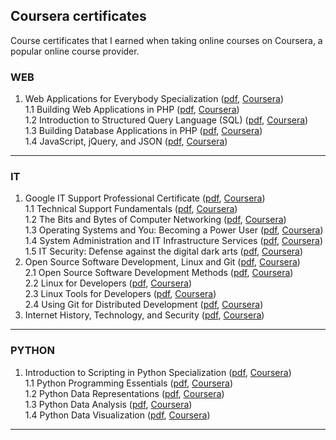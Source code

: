 ## Coursera certificates

Course certificates that I earned when taking online courses on Coursera, a popular online course provider.

### WEB
1. Web Applications for Everybody Specialization ([pdf](certificates/WEB-1-Web-Applications-for-Everybody.pdf "pdf"), [Coursera](http://coursera.org/verify/specialization/YPPTV68TTAGH "Coursera"))  
1.1 Building Web Applications in PHP ([pdf](certificates/WEB-1.1-Building-Web-Applications-in-PHP.pdf "pdf"), [Coursera](https://www.coursera.org/verify/UXUC93727HZ3 "Coursera"))  
1.2 Introduction to Structured Query Language (SQL) ([pdf](certificates/WEB-1.2-Introduction-to-Structured-Query-Language-SQL.pdf "pdf"), [Coursera](http://coursera.org/verify/DEJK27FCGDLW "Coursera"))  
1.3 Building Database Applications in PHP ([pdf](certificates/WEB-1.3-Building-Database-Applications-in-PHP.pdf "pdf"), [Coursera](http://coursera.org/verify/NJX5SE8324EE "Coursera"))  
1.4 JavaScript, jQuery, and JSON ([pdf](certificates/WEB-1.4-JavaScript-jQuery-and-JSON.pdf "pdf"), [Coursera](http://coursera.org/verify/SMQAZNF64NA2 "Coursera"))  

------------

### IT
1. Google IT Support Professional Certificate ([pdf](certificates/IT-1-Google-IT-Support-Professional-Certificate.pdf "pdf"), [Coursera](http://coursera.org/verify/professional-cert/2UMY4DRTHHMR "Coursera"))  
1.1 Technical Support Fundamentals ([pdf](certificates/IT-1.1-Technical-Support-Fundamentals.pdf "pdf"), [Coursera](http://coursera.org/verify/LRPLWFW2NNLJ "Coursera"))  
1.2 The Bits and Bytes of Computer Networking ([pdf](certificates/IT-1.2-The-Bits-and-Bytes-of-Computer-Networking.pdf "pdf"), [Coursera](http://coursera.org/verify/HR9BL5T48GFP "Coursera"))  
1.3 Operating Systems and You: Becoming a Power User ([pdf](certificates/IT-1.3-Operating-Systems-and-You-Becoming-a-Power-User.pdf "pdf"), [Coursera](http://coursera.org/verify/PYRZNK57ZXXV "Coursera"))  
1.4 System Administration and IT Infrastructure Services ([pdf](certificates/IT-1.4-System-Administration-and-IT-Infrastructure-Services.pdf "pdf"), [Coursera](http://coursera.org/verify/4U4P6V5JG27V "Coursera"))  
1.5 IT Security: Defense against the digital dark arts ([pdf](certificates/IT-1.5-IT-Security-Defense-against-the-digital-dark-arts.pdf "pdf"), [Coursera](http://coursera.org/verify/6678BQAGECXB "Coursera"))  
2. Open Source Software Development, Linux and Git ([pdf](certificates/IT-2-Open-Source-Software-Development-Linux-and-Git.pdf "pdf"), [Coursera](http://coursera.org/verify/specialization/6M8ETLYMVMG6 "Coursera"))  
2.1 Open Source Software Development Methods ([pdf](certificates/IT-2.1-Open-Source-Software-Development-Methods.pdf "pdf"), [Coursera](http://coursera.org/verify/NY4WUPULCZWS "Coursera"))  
2.2 Linux for Developers ([pdf](certificates/IT-2.2-Linux-for-Developers.pdf "pdf"), [Coursera](http://coursera.org/verify/CPC572XMLG54 "Coursera"))  
2.3 Linux Tools for Developers ([pdf](certificates/IT-2.3-Linux-Tools-for-Developers.pdf "pdf"), [Coursera](http://coursera.org/verify/KGLV3S5ZP8Z4 "Coursera"))  
2.4 Using Git for Distributed Development ([pdf](certificates/IT-2.4-Using-Git-for-Distributed-Development.pdf "pdf"), [Coursera](http://coursera.org/verify/YFAJ83ERZFZV "Coursera"))  
3. Internet History, Technology, and Security ([pdf](certificates/IT-3-Internet-History-Technology-and-Security.pdf
 "pdf"), [Coursera](http://coursera.org/verify/Z2KKVAZFYJPR "Coursera"))  

------------

### PYTHON
1. Introduction to Scripting in Python Specialization ([pdf](certificates/PYTHON-1-Introduction-to-Scripting-in-Python-Specialization.pdf "pdf"), [Coursera](http://coursera.org/verify/specialization/9M8MM9AW8MXF "Coursera"))  
1.1 Python Programming Essentials ([pdf](certificates/PYTHON-1.1-Python-Programming-Essentials.pdf "pdf"), [Coursera](http://coursera.org/verify/ULR6Y7Y8YA9Y "Coursera"))  
1.2 Python Data Representations ([pdf](certificates/PYTHON-1.2-Python-Data-Representations.pdf "pdf"), [Coursera](http://coursera.org/verify/UURSNP4AXNRS "Coursera"))  
1.3 Python Data Analysis ([pdf](certificates/PYTHON-1.3-Python-Data-Analysis.pdf "pdf"), [Coursera](http://coursera.org/verify/EAEYDG29LXDR "Coursera"))  
1.4 Python Data Visualization ([pdf](certificates/PYTHON-1.4-Python-Data-Visualization.pdf "pdf"), [Coursera](http://coursera.org/verify/URSJ3H6GAAGM "Coursera"))  

------------
